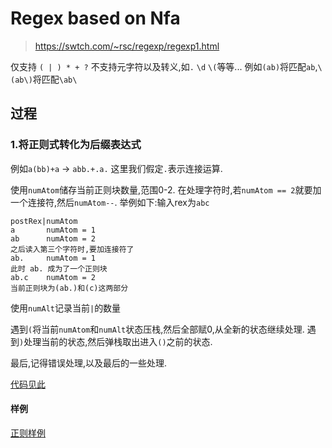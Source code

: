 # Regex based on Nfa
> https://swtch.com/~rsc/regexp/regexp1.html

仅支持 `( | ) * + ?`
不支持元字符以及转义,如`.` `\d` `\(`等等...
例如`(ab)`将匹配`ab`,`\(ab\)`将匹配`\ab\`

## 过程
### 1.将正则式转化为后缀表达式
例如`a(bb)+a` -> `abb.+.a.` 这里我们假定`.`表示连接运算.

使用`numAtom`储存当前正则块数量,范围0-2.
在处理字符时,若`numAtom == 2`就要加一个连接符,然后`numAtom--`.
举例如下:输入rex为`abc`
```
postRex|numAtom
a       numAtom = 1
ab      numAtom = 2
之后读入第三个字符时,要加连接符了
ab.     numAtom = 1
此时 ab. 成为了一个正则块
ab.c    numAtom = 2
当前正则块为(ab.)和(c)这两部分
```
使用`numAlt`记录当前`|`的数量

遇到`(`将当前`numAtom`和`numAlt`状态压栈,然后全部赋0,从全新的状态继续处理.
遇到`)`处理当前的状态,然后弹栈取出进入`()`之前的状态.

最后,记得错误处理,以及最后的一些处理.

[代码见此](test\rexToPostRexTest.cc)

#### 样例
[正则样例](test\rexTest.txt)
